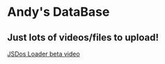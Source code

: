 # Andy's DataBase
## Just lots of videos/files to upload!
[JSDos Loader beta video](https://andygames256git.github.io/andysdb/video.html)
